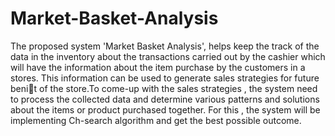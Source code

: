 # Market-Basket-Analysis
The proposed system 'Market Basket Analysis', helps keep the track of the data in the inventory
about the transactions carried out by the cashier which will have the information about the item
purchase by the customers in a stores. This information can be used to generate sales strategies
for future benit of the store.To come-up with the sales strategies , the system need to process the
collected data and determine various patterns and solutions about the items or product purchased
together. For this , the system will be implementing Ch-search algorithm and get the best possible
outcome.
